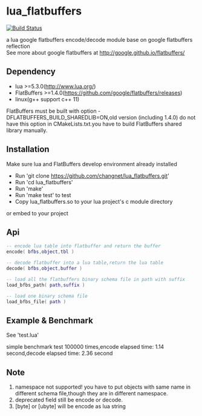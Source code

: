 lua_flatbuffers
================
[![Build Status](https://travis-ci.org/changnet/lua_flatbuffers.svg?branch=master)](https://travis-ci.org/changnet/lua_flatbuffers)

a lua google flatbuffers encode/decode module base on google flatbuffers reflection  
See more about google flatbuffers at http://google.github.io/flatbuffers/  

Dependency
-------------
* lua >=5.3.0(http://www.lua.org/)
* FlatBuffers >=1.4.0(https://github.com/google/flatbuffers/releases)
* linux(g++ support c++ 11)

FlatBuffers must be built with option -DFLATBUFFERS_BUILD_SHAREDLIB=ON,old version
(including 1.4.0) do not have this option in CMakeLists.txt.you have to build FlatBuffers
shared library manually.

Installation
------------

Make sure lua and FlatBuffers develop environment already installed

 * Run 'git clone https://github.com/changnet/lua_flatbuffers.git'
 * Run 'cd lua_flatbuffers'
 * Run 'make'
 * Run 'make test' to test
 * Copy lua_flatbuffers.so to your lua project's c module directory

or embed to your project

Api
-----

```lua
-- encode lua table into flatbuffer and return the buffer
encode( bfbs,object,tbl )

-- decode flatbuffer into a lua table,return the lua table
decode( bfbs,object,buffer )

-- load all the flatbuffers binary schema file in path with suffix
load_bfbs_path( path,suffix )

-- load one binary schema file
load_bfbs_file( path )
```
Example & Benchmark
-------

See 'test.lua'   

simple benchmark test 100000 times,encode elapsed time: 1.14 second,decode elapsed time: 2.36 second

Note
-----
1. namespace not supported! you have to put objects with same name in different
schema file,though they are in different namespace.
2. deprecated field still be encode or decode.
3. [byte] or [ubyte] will be encode as lua string

